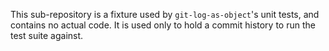 This sub-repository is a fixture used by `git-log-as-object`'s unit tests, and contains no
actual code. It is used only to hold a commit history to run the test suite against.
